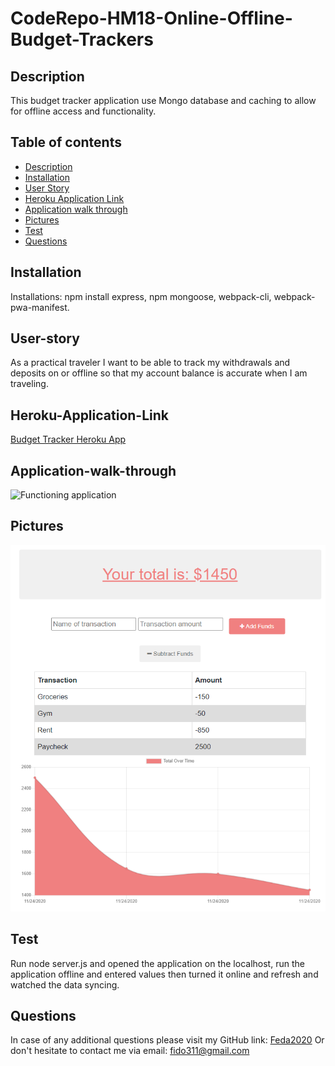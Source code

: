 # CodeRepo-HM18-Online-Offline-Budget-Trackers

## Description

 This budget tracker application use Mongo database and caching to allow for offline access and functionality.

## Table of contents

* [Description](#Description)
* [Installation](#Installation)
* [User Story](#User-story)
* [Heroku Application Link](#Heroku-Application-Link)
* [Application walk through](#Application-walk-through)
* [Pictures](#Pictures)
* [Test](#Test)
* [Questions](#Questions)

## Installation

  Installations: npm install express, npm mongoose, webpack-cli, webpack-pwa-manifest. 

## User-story

  As a practical traveler I want to be able to track my withdrawals and deposits on or offline so that my account balance is accurate when I am traveling.

## Heroku-Application-Link

[Budget Tracker Heroku App]()

## Application-walk-through

![Functioning application](/public/assets/budget-tracker.gif)

 ## Pictures

![Functioning application](/public/assets/budget-tracker.PNG)

## Test

Run node server.js and opened the application on the localhost, run the application offline and entered values then turned it online and refresh and watched the data syncing.

## Questions
In case of any additional questions please visit my GitHub link: [Feda2020](https://github.com/Feda2020) 
Or don't hesitate to contact me via email: fido311@gmail.com
    